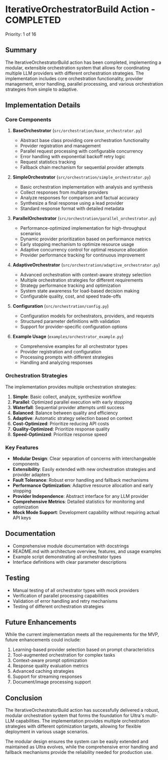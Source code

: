 # IterativeOrchestratorBuild Action - COMPLETED

Priority: 1 of 16

## Summary

The IterativeOrchestratorBuild action has been completed, implementing a modular, extensible orchestration system that allows for coordinating multiple LLM providers with different orchestration strategies. The implementation includes core orchestration functionality, provider management, error handling, parallel processing, and various orchestration strategies from simple to adaptive.

## Implementation Details

### Core Components

1. **BaseOrchestrator** (`src/orchestration/base_orchestrator.py`)

   - Abstract base class providing core orchestration functionality
   - Provider registration and management
   - Parallel request processing with configurable concurrency
   - Error handling with exponential backoff retry logic
   - Request statistics tracking
   - Fallback chain mechanism for sequential provider attempts

2. **SimpleOrchestrator** (`src/orchestration/simple_orchestrator.py`)

   - Basic orchestration implementation with analysis and synthesis
   - Collect responses from multiple providers
   - Analyze responses for comparison and factual accuracy
   - Synthesize a final response using a lead provider
   - Standard response format with detailed metadata

3. **ParallelOrchestrator** (`src/orchestration/parallel_orchestrator.py`)

   - Performance-optimized implementation for high-throughput scenarios
   - Dynamic provider prioritization based on performance metrics
   - Early stopping mechanism to optimize resource usage
   - Adaptive concurrency control for optimal resource allocation
   - Provider performance tracking for continuous improvement

4. **AdaptiveOrchestrator** (`src/orchestration/adaptive_orchestrator.py`)

   - Advanced orchestration with context-aware strategy selection
   - Multiple orchestration strategies for different requirements
   - Strategy performance tracking and optimization
   - System state awareness for load-based decision making
   - Configurable quality, cost, and speed trade-offs

5. **Configuration** (`src/orchestration/config.py`)

   - Configuration models for orchestrators, providers, and requests
   - Structured parameter definitions with validation
   - Support for provider-specific configuration options

6. **Example Usage** (`examples/orchestrator_example.py`)
   - Comprehensive examples for all orchestrator types
   - Provider registration and configuration
   - Processing prompts with different strategies
   - Handling and analyzing responses

### Orchestration Strategies

The implementation provides multiple orchestration strategies:

1. **Simple**: Basic collect, analyze, synthesize workflow
2. **Parallel**: Optimized parallel execution with early stopping
3. **Waterfall**: Sequential provider attempts until success
4. **Balanced**: Balance between quality and efficiency
5. **Adaptive**: Automatic strategy selection based on context
6. **Cost-Optimized**: Prioritize reducing API costs
7. **Quality-Optimized**: Prioritize response quality
8. **Speed-Optimized**: Prioritize response speed

### Key Features

- **Modular Design**: Clear separation of concerns with interchangeable components
- **Extensibility**: Easily extended with new orchestration strategies and provider adapters
- **Fault Tolerance**: Robust error handling and fallback mechanisms
- **Performance Optimization**: Adaptive resource allocation and early stopping
- **Provider Independence**: Abstract interface for any LLM provider
- **Comprehensive Metrics**: Detailed statistics for monitoring and optimization
- **Mock Mode Support**: Development capability without requiring actual API keys

## Documentation

- Comprehensive module documentation with docstrings
- README.md with architecture overview, features, and usage examples
- Example script demonstrating all orchestrator types
- Interface definitions with clear parameter descriptions

## Testing

- Manual testing of all orchestrator types with mock providers
- Verification of parallel processing capabilities
- Validation of error handling and retry mechanisms
- Testing of different orchestration strategies

## Future Enhancements

While the current implementation meets all the requirements for the MVP, future enhancements could include:

1. Learning-based provider selection based on prompt characteristics
2. Tool-augmented orchestration for complex tasks
3. Context-aware prompt optimization
4. Response quality evaluation metrics
5. Advanced caching strategies
6. Support for streaming responses
7. Document/image processing support

## Conclusion

The IterativeOrchestratorBuild action has successfully delivered a robust, modular orchestration system that forms the foundation for Ultra's multi-LLM capabilities. The implementation provides multiple orchestration strategies with different optimization targets, allowing for flexible deployment in various usage scenarios.

The modular design ensures the system can be easily extended and maintained as Ultra evolves, while the comprehensive error handling and fallback mechanisms provide the reliability needed for production use.
